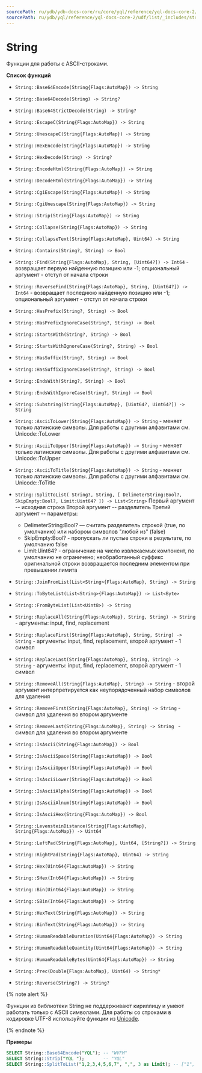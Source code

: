 ```yaml
---
sourcePath: ru/ydb/ydb-docs-core/ru/core/yql/reference/yql-docs-core-2/udf/list/_includes/string.md
sourcePath: ru/ydb/yql/reference/yql-docs-core-2/udf/list/_includes/string.md
---
```

# String
Функции для работы с ASCII-строками.

**Список функций**

* ```String::Base64Encode(String{Flags:AutoMap}) -> String```
* ```String::Base64Decode(String) -> String?```
* ```String::Base64StrictDecode(String) -> String?```
* ```String::EscapeC(String{Flags:AutoMap}) -> String```
* ```String::UnescapeC(String{Flags:AutoMap}) -> String```
* ```String::HexEncode(String{Flags:AutoMap}) -> String```
* ```String::HexDecode(String) -> String?```
* ```String::EncodeHtml(String{Flags:AutoMap}) -> String```
* ```String::DecodeHtml(String{Flags:AutoMap}) -> String```
* ```String::CgiEscape(String{Flags:AutoMap}) -> String```
* ```String::CgiUnescape(String{Flags:AutoMap}) -> String```
* ```String::Strip(String{Flags:AutoMap}) -> String```
* ```String::Collapse(String{Flags:AutoMap}) -> String```
* ```String::CollapseText(String{Flags:AutoMap}, Uint64) -> String```
* ```String::Contains(String?, String) -> Bool```
* ```String::Find(String{Flags:AutoMap}, String, [Uint64?]) -> Int64``` - возвращает первую найденную позицию или -1; опциональный аргумент - отступ от начала строки
* ```String::ReverseFind(String{Flags:AutoMap}, String, [Uint64?]) -> Int64``` - возвращает последнюю найденную позицию или -1; опциональный аргумент - отступ от начала строки
* ```String::HasPrefix(String?, String) -> Bool```
* ```String::HasPrefixIgnoreCase(String?, String) -> Bool```
* ```String::StartsWith(String?, String) -> Bool```
* ```String::StartsWithIgnoreCase(String?, String) -> Bool```
* ```String::HasSuffix(String?, String) -> Bool```
* ```String::HasSuffixIgnoreCase(String?, String) -> Bool```
* ```String::EndsWith(String?, String) -> Bool```
* ```String::EndsWithIgnoreCase(String?, String) -> Bool```
* ```String::Substring(String{Flags:AutoMap}, [Uint64?, Uint64?]) -> String```
* ```String::AsciiToLower(String{Flags:AutoMap}) -> String``` - меняет только латинские символы. Для работы с другими алфавитами см. Unicode::ToLower
* ```String::AsciiToUpper(String{Flags:AutoMap}) -> String``` - меняет только латинские символы. Для работы с другими алфавитами см. Unicode::ToUpper
* ```String::AsciiToTitle(String{Flags:AutoMap}) -> String``` - меняет только латинские символы. Для работы с другими алфавитами см. Unicode::ToTitle
* ```String::SplitToList( String?, String, [ DelimeterString:Bool?, SkipEmpty:Bool?, Limit:Uint64? ]) -> List<String>```
  Первый аргумент -- исходная строка
  Второй аргумент -- разделитель
  Третий аргумент -- параметры:
    - DelimeterString:Bool? — считать разделитель строкой (true, по умолчанию) или набором символов "любой из" (false)
    - SkipEmpty:Bool? - пропускать ли пустые строки в результате, по умолчанию false
    - Limit:Uint64? - ограничение на число извлекаемых компонент, по умолчанию не ограничено; необработанный суффикс оригинальной строки возвращается последним элементом при превышении лимита

* ```String::JoinFromList(List<String>{Flags:AutoMap}, String) -> String```
* ```String::ToByteList(List<String>{Flags:AutoMap}) -> List<Byte>```
* ```String::FromByteList(List<Uint8>) -> String```
* ```String::ReplaceAll(String{Flags:AutoMap}, String, String) -> String``` - аргументы: input, find, replacement
* ```String::ReplaceFirst(String{Flags:AutoMap}, String, String) -> String``` - аргументы: input, find, replacement, второй аргумент - 1 символ
* ```String::ReplaceLast(String{Flags:AutoMap}, String, String) -> String``` - аргументы: input, find, replacement, второй аргумент - 1 символ
* ```String::RemoveAll(String{Flags:AutoMap}, String) -> String``` - второй аргумент интерпретируется как неупорядоченный набор символов для удаления
* ```String::RemoveFirst(String{Flags:AutoMap}, String) -> String``` - символ для удаления во втором аргументе
* ```String::RemoveLast(String{Flags:AutoMap}, String) -> String ``` - символ для удаления во втором аргументе
* ```String::IsAscii(String{Flags:AutoMap}) -> Bool```
* ```String::IsAsciiSpace(String{Flags:AutoMap}) -> Bool```
* ```String::IsAsciiUpper(String{Flags:AutoMap}) -> Bool```
* ```String::IsAsciiLower(String{Flags:AutoMap}) -> Bool```
* ```String::IsAsciiAlpha(String{Flags:AutoMap}) -> Bool```
* ```String::IsAsciiAlnum(String{Flags:AutoMap}) -> Bool```
* ```String::IsAsciiHex(String{Flags:AutoMap}) -> Bool```
* ```String::LevensteinDistance(String{Flags:AutoMap}, String{Flags:AutoMap}) -> Uint64```
* ```String::LeftPad(String{Flags:AutoMap}, Uint64, [String?]) -> String```
* ```String::RightPad(String{Flags:AutoMap}, Uint64) -> String```
* ```String::Hex(Uint64{Flags:AutoMap}) -> String```
* ```String::SHex(Int64{Flags:AutoMap}) -> String```
* ```String::Bin(Uint64{Flags:AutoMap}) -> String```
* ```String::SBin(Int64{Flags:AutoMap}) -> String```
* ```String::HexText(String{Flags:AutoMap}) -> String```
* ```String::BinText(String{Flags:AutoMap}) -> String```
* ```String::HumanReadableDuration(Uint64{Flags:AutoMap}) -> String```
* ```String::HumanReadableQuantity(Uint64{Flags:AutoMap}) -> String```
* ```String::HumanReadableBytes(Uint64{Flags:AutoMap}) -> String```
* ```String::Prec(Double{Flags:AutoMap}, Uint64) -> String* ```
* ```String::Reverse(String?) -> String?```

{% note alert %}

Функции из библиотеки String не поддерживают кириллицу и умеют работать только с ASCII символами. Для работы со строками в кодировке UTF-8 используйте функции из [Unicode](../unicode.md).

{% endnote %}

**Примеры**

```sql
SELECT String::Base64Encode("YQL"); -- "WVFM"
SELECT String::Strip("YQL ");       -- "YQL"
SELECT String::SplitToList("1,2,3,4,5,6,7", ",", 3 as Limit); -- ["1", "2", "3", "4,5,6,7"]
```

